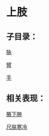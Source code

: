 # 上肢## 子目录：[脉](https://zuoye.gmzyh.com/read/biaoxian/cat_脉.md)[臂](https://zuoye.gmzyh.com/read/biaoxian/cat_臂.md)[手](https://zuoye.gmzyh.com/read/biaoxian/cat_手.md)## 相关表现：[腋下肿](https://zuoye.gmzyh.com/search?key=腋下肿)[尺肤寒冷](https://zuoye.gmzyh.com/search?key=尺肤寒冷)